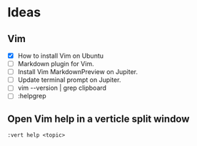 # Ideas 

## Vim

- [x] How to install Vim on Ubuntu
- [ ] Markdown plugin for Vim.
- [ ] Install Vim MarkdownPreview on Jupiter.
- [ ] Update terminal prompt on Jupiter.
- [ ] vim --version | grep clipboard
- [ ] :helpgrep <linebreak>

## Open Vim help in a verticle split window

```vim
:vert help <topic>
```

